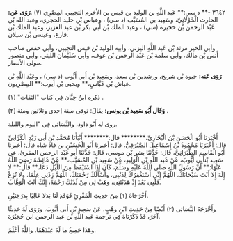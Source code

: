 ٣٦٤٢ -** د سي:** عَبد اللَّهِ بن الوليد بن قيس بن الأخرم التجيبي المِصْرِي (٧) .**رَوَى عَن:** الحارث الْخَوْلَانِيّ، وسَعِيد بن المُسَيَّب (د سي) ، وعباس بْن خليد الحجري، وعبد الله بْن عَبْد الرحمن بْن حجيرة (سي) ، وعبد الملك بْن أَبي بكر بْن عبد العزيز، وعبد الملك بْن فارع، وعيسى بْن سيلان.

وأبي الخير مرثد بْن عَبد اللَّهِ اليزني، وأبيه الوليد بْن قيس التجيبي، وأبي حفص صاحب أَنَس بْن مالك، وأبي سلمة بْن عَبْد الرحمن بْن عوف، وأبي سُلَيْمان الليثي، وأبي منصور مولى الأنصار.

**رَوَى عَنه:** حيوة بْن شريح، ورشدين بْن سعد، وسَعِيد بْن أَبي أَيُّوب (د سي) ، وعَبْد اللَّهِ بْن عياش بْن عَبَّاسٍ،** ويحيى بْن أيوب:** المِصْرِيون.

ذكره ابنُ حِبَّان فِي كتاب "الثقات" (١) .

**وَقَال أَبُو سَعِيد بْن يونس:** يقَالَ: توفي سنة إحدى وثلاثين ومئة (٢) .

روى له أَبُو داود، والنَّسَائي فِي "اليوم والليلة.

أَخْبَرَنَا أَبُو الْحَسَنِ بْنُ الْبُخَارِيِّ،******** قال:******** أَنْبَأَنَا مُحَمَّدِ بْنِ أَبي زَيْدٍ الْكَرَّانِيِّ قال: أَخْبَرَنَا مَحْمُودُ بْنُ إِسْمَاعِيلَ الصَّيْرَفِيُّ، قال: أخبرنا أَبُو الْحُسَيْنِ بن فاذ شاه قال: أخبرنا أَبُو الْقَاسِمِ الطَّبَرَانِيُّ، قال: حَدَّثَنَا بشر بْن موسى، قال: حَدَّثَنَا أبو عَبْد الرحمن المقرئ، عن سَعِيد بْنأَبِي أَيُّوبَ، عَنْ عَبد اللَّهِ بْنِ الْوَلِيدِ، عَنْ سَعِيد بْنِ المُسَيَّب،** عَنْ عَائِشَةَ رَضِيَ اللَّهُ عَنْهَا:** أَنَّ رَسُولَ اللَّهِ صلى اللَّهُ عَلَيْهِ وسَلَّمَ، كَانَ إِذَا اسْتَيْقَظَ مِنَ اللَّيْلِ دَعَا،** قال:** لا إِلَهَ إِلا أَنْتَ سُبْحَانَكَ، اللَّهُمَّ إِنِّي أَسْتَغْفِرُكَ لِذَنْبِي، وأَسْأَلُكَ رَحْمَتَكَ، اللَّهُمَّ زِدْنِي عِلْمًا، ولا تُزِغْ قَلْبِي بَعْدَ إِذْ هَدَيْتَنِي، وهَبْ لِي مِنْ لَدُنْكَ رَحْمَةً، إِنَّكَ أَنْتَ الْوَهَّابُ.

أَخْرَجَاهُ (١) مِنْ حَدِيثِ الْمُقْرِئِ فَوَقَعَ لَنَا بَدَلا عَالِيًا بِدَرَجَتَيْنِ.

وأَخْرَجَهُ النَّسَائي (٢) أَيْضًا مِنْ حَدِيثِ ابْنِ وهْبٍ، عَنْ سَعِيد بْنِ أَبي أَيُّوبَ. ورَوَى لَهُ حَدِيثًا آخَرَ، قَدْ ذَكَرْنَاهُ فِي ترجمة عَبد اللَّهِ بْن عبد الرحمن ابن حُجَيْرَةَ.

وهَذَا جَمِيعُ ما لَهُ عِنْدَهُمَا. واللَّهُ أَعْلَمُ.